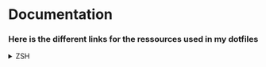 # Documentation

### Here is the different links for the ressources used in my dotfiles

<details>

<summary>ZSH</summary>

#### Theme

I use [powerlevel10k](https://github.com/romkatv/powerlevel10k) as my zsh theme:

![P10K](assets/p10k.png)

</details>
